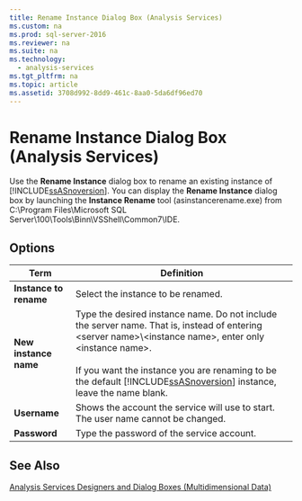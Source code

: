 ```yaml
---
title: Rename Instance Dialog Box (Analysis Services)
ms.custom: na
ms.prod: sql-server-2016
ms.reviewer: na
ms.suite: na
ms.technology: 
  - analysis-services
ms.tgt_pltfrm: na
ms.topic: article
ms.assetid: 3708d992-8dd9-461c-8aa0-5da6df96ed70
---
```

# Rename Instance Dialog Box (Analysis Services)
  Use the **Rename Instance** dialog box to rename an existing instance of [!INCLUDE[ssASnoversion](../../Token/Other/ssASnoversion_md.md)]. You can display the **Rename Instance** dialog box by launching the **Instance Rename** tool \(asinstancerename.exe\) from C:\\Program Files\\Microsoft SQL Server\\100\\Tools\\Binn\\VSShell\\Common7\\IDE.  
  
## Options  
  
|Term|Definition|  
|----------|----------------|  
|**Instance to rename**|Select the instance to be renamed.|  
|**New instance name**|Type the desired instance name. Do not include the server name. That is, instead of entering \<server name\>\\\<instance name\>, enter only \<instance name\>.<br /><br /> If you want the instance you are renaming to be the default [!INCLUDE[ssASnoversion](../../Token/Other/ssASnoversion_md.md)] instance, leave the name blank.|  
|**Username**|Shows the account the service will use to start. The user name cannot be changed.|  
|**Password**|Type the password of the service account.|  
  
## See Also  
 [Analysis Services Designers and Dialog Boxes &#40;Multidimensional Data&#41;](../../Topics/TopicNameNotContainA/Analysis-Services-Designers-and-Dialog-Boxes--Multidimensional-Data-.md)  
  
  
